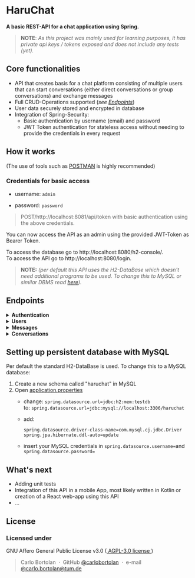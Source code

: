 # HaruChat

**A basic REST-API for a chat application using Spring.**

> __NOTE__: _As this project was mainly used for learning purposes, it has private api keys / tokens exposed and
does not include any tests (yet)._

## Core functionalities

- API that creates basis for a chat platform consisting of multiple users that can start conversations (either direct
  conversations or group conversations) and exchange messages
- Full CRUD-Operations supported (_see [Endpoints](#endpoints)_)
- User data securely stored and encrypted in database
- Integration of Spring-Security:
    - Basic authentication by username (email) and password
    - JWT Token authentication for stateless access without needing to provide the credentials in
      every request

## How it works

(The use of tools such as [POSTMAN](https://www.postman.com/) is highly recommended)

### Credentials for basic access

- username: `admin`

- password: `password`

> POST/http://localhost:8081/api/token with basic authentication using the above credentials.

You can now access the API as an admin using the provided JWT-Token as Bearer Token.

To access the database go to http://localhost:8080/h2-console/. \
To access the API go to http://localhost:8080/login.

> **NOTE:** _(per default this API uses the H2-DataBase which doesn't need additional programs to be used. To change
this to MySQL or similar DBMS read [here](#setting-up-persistent-database-with-mysql))._

## Endpoints

<details><summary><b>Authentication</b></summary>

| **HTTP** | **URL**        | **Authentication** | **Request Body (JSON)**          | **Response Body (JSON)** | 
|----------|----------------|--------------------|----------------------------------|--------------------------|
| GET      | */api/welcome* | no                 | serialized authentication object | [empty]                  | 
| GET      | */api/token*   | yes (basic)        | serialized authentication object | [empty]                  | 

> Welcome message: \
> <span style="color:lawngreen"> GET </span> */api/welcome*
>
> Request new JWT-Token: \
> <span style="color:lawngreen"> GET </span> */api/token*
</details>

<details><summary><b>Users</b></summary>

| **HTTP** | **URL**            | **Authentication** | **Request Body (JSON)** | **Response Body (JSON)**  | 
|----------|--------------------|--------------------|-------------------------|---------------------------|
| POST     | */api/users*       | yes                | serialized user object  | serialized user object    | 
| GET      | */api/users*       | yes                | [empty]                 | serialized Iterable<User> | 
| GET      | */api/users/basic* | yes                | [empty]                 | serialized Iterable<User> | 
| GET      | */api/users/{id}*  | yes                | [empty]                 | serialized user object    | 
| PUT      | */api/users/{id}*  | yes                | serialized user object  | [empty]                   | 
| DELETE   | */api/users/{id}*  | yes                | [empty]                 | [empty]                   | 

> Save a new user: \
> <span style="color:lawngreen"> POST </span> */api/users*

> Find all users: \
> <span style="color:lawngreen"> GET </span> */api/users/basic*
>
> Find all basic users: \
> <span style="color:lawngreen"> GET </span> */api/users/basic*
>
> Find a specific user: \
> <span style="color:lawngreen"> GET </span> */api/users/{id}*


> Update or replace a user: \
> <span style="color:lawngreen"> PUT </span> */api/users/{id}*

> Delete a specific user:\
> <span style="color:lawngreen"> DELETE </span> */api/users/{id}*
</details>

<details><summary><b>Messages</b></summary>

| **HTTP** | **URL**                 | **Authentication** | **Request Body (JSON)**   | **Response Body (JSON)**     | 
|----------|-------------------------|--------------------|---------------------------|------------------------------|
| POST     | */api/messages*         | yes                | serialized message object | serialized message object    | 
| GET      | */api/messages*         | yes                | [empty]                   | serialized Iterable<Message> | 
| GET      | */api/messages/by/{id}* | yes                | [empty]                   | serialized Iterable<Message> | 
| GET      | */api/messages/{id}*    | yes                | [empty]                   | serialized message object    | 
| PUT      | */api/messages/{id}*    | yes                | serialized message object | [empty]                      | 
| DELETE   | */api/messages/{id}*    | yes                | [empty]                   | [empty]                      | 
| DELETE   | */api/messages/{time}*  | yes                | [empty]                   | [empty]                      | 

> Save a new message: \
> <span style="color:lawngreen"> POST </span> */api/messages*


> Find all messages: \
> <span style="color:lawngreen"> GET </span> */api/messages*
>
> Find all messages sent by a specific user: \
> <span style="color:lawngreen"> GET </span> */api/messages/by/{id}*
>
> Find a specific message: \
> <span style="color:lawngreen"> GET </span> */api/messages/{id}*


> Update or replace a message: \
> <span style="color:lawngreen"> PUT </span> */api/messages/{id}*

> Delete a specific message:\
> <span style="color:lawngreen"> DELETE </span> */api/messages/{id}*
>
> Delete all messages sent before a certain date:\
> <span style="color:lawngreen"> DELETE </span> */api/messages/{time}*
</details>

<details><summary><b>Conversations</b></summary>

| **HTTP** | **URL**                               | **Authentication** | **Request Body (JSON)**        | **Response Body (JSON)**          | 
|----------|---------------------------------------|--------------------|--------------------------------|-----------------------------------|
| POST     | */api/conversations*                  | yes                | serialized conversation object | serialized conversation object    | 
| GET      | */api/conversations*                  | yes                | [empty]                        | serialized Iterable<Conversation> | 
| GET      | */api/conversations/{id}*             | yes                | [empty]                        | serialized conversation object    | 
| GET      | */api/conversations/of/{id}*          | yes                | [empty]                        | serialized Iterable<Conversation> | 
| GET      | */api/conversations/of/{id}/active*   | yes                | [empty]                        | serialized Iterable<Conversation> | 
| GET      | */api/conversations/of/{id}/inactive* | yes                | [empty]                        | serialized Iterable<Conversation> | 
| PUT      | */api/conversations/{id}*             | yes                | serialized conversation object | [empty]                           | 
| DELETE   | */api/conversations/{id}*             | yes                | [empty]                        | [empty]                           | 

> Save a new conversation: \
> <span style="color:lawngreen"> POST </span> */api/conversations*


> Find all conversations: \
> <span style="color:lawngreen"> GET </span> */api/conversations*
>
> Find all conversations of a specific user: \
> <span style="color:lawngreen"> GET </span> */api/conversations/of/{id}*
>
> Find all active conversations of a specific user: \
> <span style="color:lawngreen"> GET </span> */api/conversations/of/{id}/active*
>
> Find all inactive conversations of a specific user: \
> <span style="color:lawngreen"> GET </span> */api/conversations/by/{id}/inactive*
>
> Find a specific conversation: \
> <span style="color:lawngreen"> GET </span> */api/conversations/{id}*


> Update or replace a conversation: \
> <span style="color:lawngreen"> PUT </span> */api/conversations{id}*

> Delete a specific conversation:\
> <span style="color:lawngreen"> DELETE </span> */api/conversations/{id}*
</details>

## Setting up persistent database with MySQL

Per default the standard H2-DataBase is used.
To change this to a MySQL database:

1. Create a new schema called "haruchat" in MySQL
2. Open [application.properties](src/main/resources/application.properties)
    - change: `spring.datasource.url=jdbc:h2:mem:testdb` \
      to: `spring.datasource.url=jdbc:mysql://localhost:3306/haruchat
      `

    - add:
      ```
      spring.datasource.driver-class-name=com.mysql.cj.jdbc.Driver
      spring.jpa.hibernate.ddl-auto=update
      ```
    - insert your MySQL credentials in `spring.datasource.username=`and `spring.datasource.password=`

## What's next

- Adding unit tests
- Integration of this API in a mobile App, most likely written in Kotlin or creation of a React web-app using this API
- ...

## License

### Licensed under

GNU Affero General Public License v3.0 ([ AGPL-3.0 license ](https://www.gnu.org/licenses/))


> Carlo Bortolan &nbsp;&middot;&nbsp;
> GitHub [@carlobortolan](https://github.com/carlobortolan) &nbsp;&middot;&nbsp;
> e-mail [@carlo.bortolan@tum.de](carlo.bortolan@tum.de)
